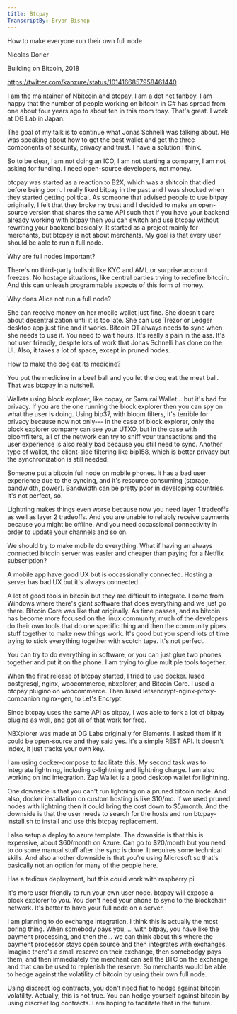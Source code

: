 ```yaml
---
title: Btcpay
TranscriptBy: Bryan Bishop
---
```


How to make everyone run their own full node

Nicolas Dorier

Building on Bitcoin, 2018

<https://twitter.com/kanzure/status/1014166857958461440>

I am the maintainer of Nbitcoin and btcpay. I am a dot net fanboy. I am happy that the number of people working on bitcoin in C# has spread from one about four years ago to about ten in this room toay. That's great. I work at DG Lab in Japan.

The goal of my talk is to continue what Jonas Schnelli was talking about. He was speaking about how to get the best wallet and get the three components of security, privacy and trust. I have a solution I think.

So to be clear, I am not doing an ICO, I am not starting a company, I am not asking for funding. I need open-source developers, not money.

btcpay was started as a reaction to B2X, which was a shitcoin that died before being born. I really liked bitpay in the past and I was shocked when they started getting political. As someone that advised people to use bitpay originally, I felt that they broke my trust and I decided to make an open-source version that shares the same API such that if you have your backend already working with bitpay then you can switch and use btcpay without rewriting your backend basically. It started as a project mainly for merchants, but btcpay is not about merchants. My goal is that every user should be able to run a full node.

Why are full nodes important?

There's no third-party bullshit like KYC and AML or surprise account freezes. No hostage situations, like central parties trying to redefine bitcoin. And this can unleash programmable aspects of this form of money.

Why does Alice not run a full node?

She can receive money on her mobile wallet just fine. She doesn't care about decentralization until it is too late. She can use Trezor or Ledger desktop app just fine and it works. Bitcoin QT always needs to sync when she needs to use it. You need to wait hours. It's really a pain in the ass. It's not user friendly, despite lots of work that Jonas Schnelli has done on the UI. Also, it takes a lot of space, except in pruned nodes.

How to make the dog eat its medicine?

You put the medicine in a beef ball and you let the dog eat the meat ball. That was btcpay in a nutshell.

Wallets using block explorer, like copay, or Samurai Wallet... but it's bad for privacy. If you are the one running the block explorer then you can spy on what the user is doing. Using bip37, with bloom filters, it's terrible for privacy because now not only--- in the case of block explorer, only the block explorer company can see your UTXO, but in the case with bloomfilters, all of the network can try to sniff your transactions and the user experience is also really bad because you still need to sync. Another type of wallet, the client-side filtering like bip158, which is better privacy but the synchronization is still needed.

Someone put a bitcoin full node on mobile phones. It has a bad user experience due to the syncing, and it's resource consuming (storage, bandwidth, power). Bandwidth can be pretty poor in developing countries. It's not perfect, so.

Lightning makes things even worse because now you need layer 1 tradeoffs as well as layer 2 tradeoffs. And you are unable to reliably receive payments because you might be offline. And you need occassional connectivity in order to update your channels and so on.

We should try to make mobile do everything. What if having an always connected bitcoin server was easier and cheaper than paying for a Netflix subscription?

A mobile app have good UX but is occassionally connected. Hosting a server has bad UX but it's always connected.

A lot of good tools in bitcoin but they are difficult to integrate. I come from Windows where there's giant software that does everything and we just go there. Bitcoin Core was like that originally. As time passes, and as bitcoin has become more focused on the linux community, much of the developers do their own tools that do one specific thing and then the community pipes stuff together to make new things work. It's good but you spend lots of time trying to stick everything together with scotch tape. It's not perfect.

You can try to do everything in software, or you can just glue two phones together and put it on the phone.  I am trying to glue multiple tools together.

When the first release of btcpay started, I tried to use docker. Iused postgresql, nginx, woocommerce, nbxplorer, and Bitcoin Core. I used a btcpay plugino on woocommerce. Then Iused letsencrypt-nginx-proxy-companion nginx-gen, to Let's Encrypt.

Since btcpay uses the same API as bitpay, I was able to fork a lot of bitpay plugins as well, and got all of that work for free.

NBXplorer was made at DG Labs originally for Elements. I asked them if it could be open-source and they said yes. It's a simple REST API. It doesn't index, it just tracks your own key.

I am using docker-compose to facilitate this. My second task was to integrate lightning, including c-lightning and lightning charge. I am also working on lnd integration. Zap Wallet is a good desktop wallet for lightning. 

One downside is that you can't run lightning on a pruned bitcoin node. And also, docker installation on custom hosting is like $10/mo. If we used pruned nodes with lightning then it could bring the cost down to $5/month. And the downside is that the user needs to search for the hosts and run btcpay-install.sh to install and use this btcpay replacement.

I also setup a deploy to azure template. The downside is that this is expensive, about $60/month on Azure. Can go to $20/month but you need to do some manual stuff after the sync is done. It requires some technical skills. And also another downside is that you're using Microsoft so that's basically not an option for many of the people here.

Has a tedious deployment, but this could work with raspberry pi.

It's more user friendly to run your own user node. btcpay will expose a block explorer  to you. You don't need your phone to sync to the blockchain network. It's better to have your full node on a server.

I am planning to do exchange integration. I think this is actually the most boring thing. When somebody pays you, ... with bitpay, you have like the payment processing, and then the... we can think about this where the payment processor stays open source and then integrates with exchanges. Imagine there's a small reserve on their exchange, then somebodgy pays them, and then immediately the merchant can sell the BTC on the exchange, and that can be used to replenish the reserve. So merchants would be able to hedge against the volatility of bitcoin by using their own full node.

Using discreet log contracts, you don't need fiat to hedge against bitcoin volatility. Actually, this is not true. You can hedge yourself against bitcoin by using discreet log contracts. I am hoping to facilitate that in the future.
